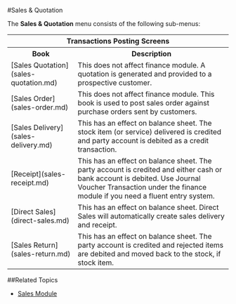#Sales & Quotation

The **Sales & Quotation** menu consists of the following sub-menus:

<table class="ui celled table segment">
    <tr>
        <th colspan="2">
            Transactions Posting Screens
        </th>
    </tr>
    <tr>
        <th>Book</th>
        <th>Description</th>
    </tr>
    <tr>
        <td>
            [Sales Quotation](sales-quotation.md)
        </td>
        <td>
            This does not affect finance module. A quotation is generated and provided to a prospective customer.
        </td>
    </tr>
    <tr>
        <td>
            [Sales Order](sales-order.md)
        </td>
        <td>
            This does not affect finance module. This book is used to post sales order against purchase orders sent by customers.
        </td>
    </tr>
    <tr>
        <td>
            [Sales Delivery](sales-delivery.md)
        </td>
        <td>
            This has an effect on balance sheet. The stock item (or service) delivered is credited 
            and party account is debited as a credit transaction. 
        </td>
    </tr>
    <tr>
        <td>
            [Receipt](sales-receipt.md)
        </td>
        <td>
            This has an effect on balance sheet. The party account is credited and either cash or bank account is debited.
            Use Journal Voucher Transaction under the finance module if you need a fluent entry system. 
        </td>
    </tr>
    <tr>
        <td>
            [Direct Sales](direct-sales.md)
        </td>
        <td>
            This has an effect on balance sheet. Direct Sales will automatically create sales delivery and receipt.
        </td>
    </tr>
    <tr>
        <td>
            [Sales Return](sales-return.md)
        </td>
        <td>
            This has an effect on balance sheet. The party account is credited and rejected items are debited 
            and moved back to the stock, if stock item. 
        </td>
    </tr>
</table>

##Related Topics
* [Sales Module](index.md)
